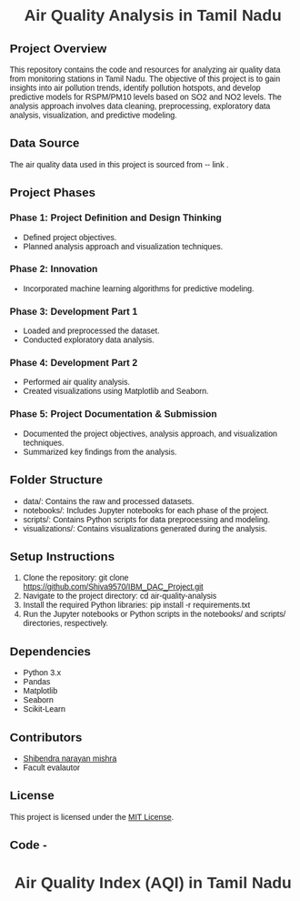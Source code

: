 # Air Quality Analysis in Tamil Nadu

## Project Overview
This repository contains the code and resources for analyzing air quality data from monitoring stations in Tamil Nadu. The objective of this project is to gain insights into air pollution trends, identify pollution hotspots, and develop predictive models for RSPM/PM10 levels based on SO2 and NO2 levels. The analysis approach involves data cleaning, preprocessing, exploratory data analysis, visualization, and predictive modeling.

## Data Source
The air quality data used in this project is sourced from -- link .

## Project Phases
### Phase 1: Project Definition and Design Thinking
- Defined project objectives.
- Planned analysis approach and visualization techniques.

### Phase 2: Innovation
- Incorporated machine learning algorithms for predictive modeling.

### Phase 3: Development Part 1
- Loaded and preprocessed the dataset.
- Conducted exploratory data analysis.

### Phase 4: Development Part 2
- Performed air quality analysis.
- Created visualizations using Matplotlib and Seaborn.

### Phase 5: Project Documentation & Submission
- Documented the project objectives, analysis approach, and visualization techniques.
- Summarized key findings from the analysis.

## Folder Structure
- data/: Contains the raw and processed datasets.
- notebooks/: Includes Jupyter notebooks for each phase of the project.
- scripts/: Contains Python scripts for data preprocessing and modeling.
- visualizations/: Contains visualizations generated during the analysis.

## Setup Instructions
1. Clone the repository: git clone https://github.com/Shiva9570/IBM_DAC_Project.git
2. Navigate to the project directory: cd air-quality-analysis
3. Install the required Python libraries: pip install -r requirements.txt
4. Run the Jupyter notebooks or Python scripts in the notebooks/ and scripts/ directories, respectively.

## Dependencies
- Python 3.x
- Pandas
- Matplotlib
- Seaborn
- Scikit-Learn

## Contributors
- [Shibendra narayan mishra ](https://github.com/Shiva9570)
- Facult evalautor

## License
This project is licensed under the [MIT License](LICENSE).


## Code - <!DOCTYPE html>
<html lang="en">
<head>
    <meta charset="UTF-8">
    <meta name="viewport" content="width=device-width, initial-scale=1.0">
    <title>Air Quality Index (AQI) in Tamil Nadu</title>
    <script src="https://cdn.jsdelivr.net/npm/chart.js"></script>
    <style>
        body {
            font-family: Arial, sans-serif;
            margin: 20px;
        }
        h1 {
            text-align: center;
            color: #333;
        }
        canvas {
            max-width: 700px;
            margin: 0 auto;
            display: block;
        }
    </style>
</head>
<body>

<h1>Air Quality Index (AQI) in Tamil Nadu</h1>
<canvas id="aqiChart"></canvas>

<script>
    // Shadow AQI data for Tamil Nadu cities
    const cities = ["Chennai", "Coimbatore", "Madurai", "Tiruchirappalli", "Salem", "Erode"];
    const aqiValues = [120, 95, 110, 85, 130, 100]; // Example AQI values

    // AQI colors based on categories
    const aqiColors = aqiValues.map(aqi => {
        if (aqi <= 50) return 'green';               // Good
        else if (aqi <= 100) return 'yellow';        // Moderate
        else if (aqi <= 150) return 'orange';        // Unhealthy for Sensitive Groups
        else if (aqi <= 200) return 'red';           // Unhealthy
        else if (aqi <= 300) return 'purple';        // Very Unhealthy
        return 'maroon';                             // Hazardous
    });

    // Create the chart
    const ctx = document.getElementById('aqiChart').getContext('2d');
    new Chart(ctx, {
        type: 'bar',
        data: {
            labels: cities,
            datasets: [{
                label: 'Air Quality Index (AQI)',
                data: aqiValues,
                backgroundColor: aqiColors,
                borderColor: 'black',
                borderWidth: 1
            }]
        },
        options: {
            plugins: {
                legend: {
                    display: false
                },
                tooltip: {
                    callbacks: {
                        label: function (context) {
                            const aqi = context.raw;
                            let category = '';
                            if (aqi <= 50) category = 'Good';
                            else if (aqi <= 100) category = 'Moderate';
                            else if (aqi <= 150) category = 'Unhealthy for Sensitive Groups';
                            else if (aqi <= 200) category = 'Unhealthy';
                            else if (aqi <= 300) category = 'Very Unhealthy';
                            else category = 'Hazardous';
                            return `${context.raw} (${category})`;
                        }
                    }
                }
            },
            scales: {
                y: {
                    beginAtZero: true,
                    title: {
                        display: true,
                        text: 'Air Quality Index (AQI)'
                    }
                },
                x: {
                    title: {
                        display: true,
                        text: 'Cities in Tamil Nadu'
                    }
                }
            }
        }
    });
</script>

</body>
</html>
